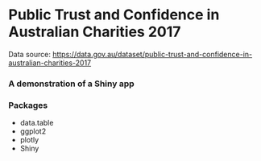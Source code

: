 # Public Trust and Confidence in Australian Charities 2017

Data source: https://data.gov.au/dataset/public-trust-and-confidence-in-australian-charities-2017

### A demonstration of a Shiny app

### Packages
- data.table
- ggplot2
- plotly
- Shiny

